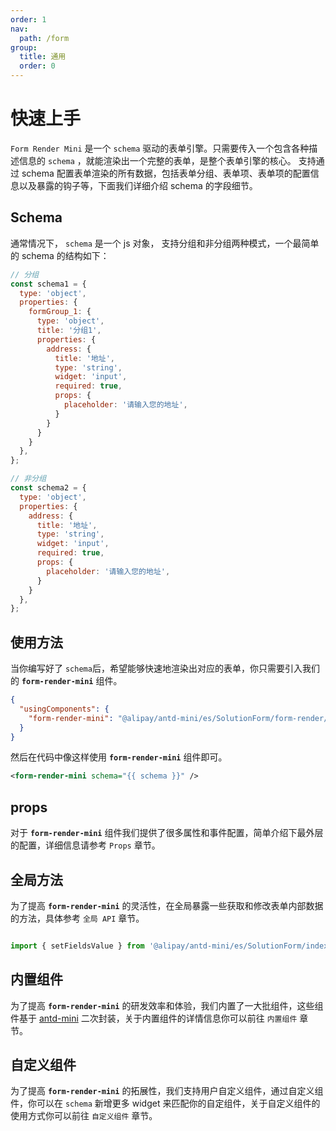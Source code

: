```yaml
---
order: 1
nav:
  path: /form
group:
  title: 通用
  order: 0
---
```


# 快速上手


`Form Render Mini` 是一个 `schema` 驱动的表单引擎。只需要传入一个包含各种描述信息的 `schema` ，就能渲染出一个完整的表单，是整个表单引擎的核心。 支持通过 schema 配置表单渲染的所有数据，包括表单分组、表单项、表单项的配置信息以及暴露的钩子等，下面我们详细介绍 schema 的字段细节。 


## **Schema**

通常情况下， `schema` 是一个 js 对象， 支持分组和非分组两种模式，一个最简单的 schema 的结构如下：

```js
// 分组
const schema1 = {
  type: 'object',
  properties: {
    formGroup_1: {
      type: 'object',
      title: '分组1',
      properties: {
        address: {
          title: '地址',
          type: 'string',
          widget: 'input',
          required: true,
          props: {
            placeholder: '请输入您的地址',
          }
        }
      }
    }
  },
};

// 非分组
const schema2 = {
  type: 'object',
  properties: {
    address: {
      title: '地址',
      type: 'string',
      widget: 'input',
      required: true,
      props: {
        placeholder: '请输入您的地址',
      }
    }
  },
};
```


## **使用方法**

当你编写好了 `schema`后，希望能够快速地渲染出对应的表单，你只需要引入我们的 **`form-render-mini`** 组件。

```json
{
  "usingComponents": {
    "form-render-mini": "@alipay/antd-mini/es/SolutionForm/form-render/index"
  }
}
```

然后在代码中像这样使用 **`form-render-mini`** 组件即可。

```xml
<form-render-mini schema="{{ schema }}" />
```

## **props**

对于 **`form-render-mini`** 组件我们提供了很多属性和事件配置，简单介绍下最外层的配置，详细信息请参考 `Props` 章节。


## **全局方法**

为了提高 **`form-render-mini`** 的灵活性，在全局暴露一些获取和修改表单内部数据的方法，具体参考 `全局 API` 章节。

```javascript

import { setFieldsValue } from '@alipay/antd-mini/es/SolutionForm/index';

```

## **内置组件**

为了提高 **`form-render-mini`** 的研发效率和体验，我们内置了一大批组件，这些组件基于 [antd-mini](https://mini.ant.design/) 二次封装，关于内置组件的详情信息你可以前往 `内置组件` 章节。

## **自定义组件**

为了提高 **`form-render-mini`** 的拓展性，我们支持用户自定义组件，通过自定义组件，你可以在 `schema` 新增更多 widget 来匹配你的自定组件，关于自定义组件的使用方式你可以前往 `自定义组件` 章节。






